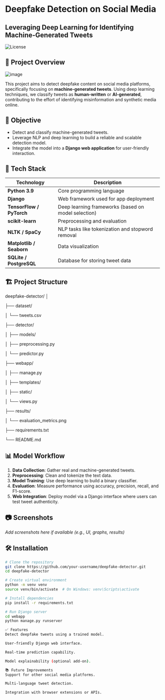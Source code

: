 # Deepfake Detection on Social Media
## Leveraging Deep Learning for Identifying Machine-Generated Tweets

![License](https://img.shields.io/badge/license-GPL--3.0-blue.svg)

## 📌 Project Overview

![image](https://github.com/user-attachments/assets/ae41fcfc-70e6-429c-bb05-b16338b157a7)


This project aims to detect deepfake content on social media platforms, specifically focusing on **machine-generated tweets**. Using deep learning techniques, we classify tweets as **human-written** or **AI-generated**, contributing to the effort of identifying misinformation and synthetic media online.

## 🧠 Objective

- Detect and classify machine-generated tweets.
- Leverage NLP and deep learning to build a reliable and scalable detection model.
- Integrate the model into a **Django web application** for user-friendly interaction.

## 🚀 Tech Stack

| Technology | Description |
|------------|-------------|
| **Python 3.9** | Core programming language |
| **Django** | Web framework used for app deployment |
| **TensorFlow / PyTorch** | Deep learning frameworks (based on model selection) |
| **scikit-learn** | Preprocessing and evaluation |
| **NLTK / SpaCy** | NLP tasks like tokenization and stopword removal |
| **Matplotlib / Seaborn** | Data visualization |
| **SQLite / PostgreSQL** | Database for storing tweet data |

## 🏗️ Project Structure

deepfake-detector/
│

├── dataset/

│ └── tweets.csv

├── detector/

│ ├── models/

│ ├── preprocessing.py

│ └── predictor.py

├── webapp/

│ ├── manage.py

│ ├── templates/

│ ├── static/

│ └── views.py

├── results/

│ └── evaluation_metrics.png

├── requirements.txt

└── README.md


## 📊 Model Workflow

1. **Data Collection**: Gather real and machine-generated tweets.
2. **Preprocessing**: Clean and tokenize the text data.
3. **Model Training**: Use deep learning to build a binary classifier.
4. **Evaluation**: Measure performance using accuracy, precision, recall, and F1-score.
5. **Web Integration**: Deploy model via a Django interface where users can test tweet authenticity.

## 📷 Screenshots

_Add screenshots here if available (e.g., UI, graphs, results)_

## 🛠️ Installation

```bash
# Clone the repository
git clone https://github.com/your-username/deepfake-detector.git
cd deepfake-detector

# Create virtual environment
python -m venv venv
source venv/bin/activate  # On Windows: venv\Scripts\activate

# Install dependencies
pip install -r requirements.txt

# Run Django server
cd webapp
python manage.py runserver

✅ Features
Detect deepfake tweets using a trained model.

User-friendly Django web interface.

Real-time prediction capability.

Model explainability (optional add-on).

📚 Future Improvements
Support for other social media platforms.

Multi-language tweet detection.

Integration with browser extensions or APIs.
